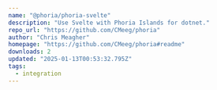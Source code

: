 ```yaml
---
name: "@phoria/phoria-svelte"
description: "Use Svelte with Phoria Islands for dotnet."
repo_url: "https://github.com/CMeeg/phoria"
author: "Chris Meagher"
homepage: "https://github.com/CMeeg/phoria#readme"
downloads: 2
updated: "2025-01-13T00:53:32.795Z"
tags: 
  - integration
---
```

